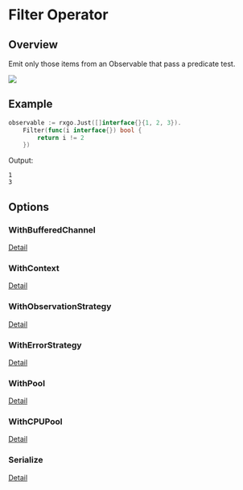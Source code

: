 # Filter Operator

## Overview

Emit only those items from an Observable that pass a predicate test.

![](http://reactivex.io/documentation/operators/images/filter.png)

## Example

```go
observable := rxgo.Just([]interface{}{1, 2, 3}).
	Filter(func(i interface{}) bool {
		return i != 2
	})
```

Output:

```
1
3
```

## Options

### WithBufferedChannel

[Detail](options.md#withbufferedchannel)

### WithContext

[Detail](options.md#withcontext)

### WithObservationStrategy

[Detail](options.md#withobservationstrategy)

### WithErrorStrategy

[Detail](options.md#witherrorstrategy)

### WithPool

[Detail](options.md#withpool)

### WithCPUPool

[Detail](options.md#withcpupool)

### Serialize

[Detail](options.md#serialize)
